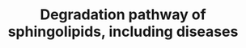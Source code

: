 ---
annotations:
- id: DOID:4
  type: Disease Ontology
  value: disease
- id: DOID:0070112
  parent: genetic disease
  type: Disease Ontology
  value: Niemann-Pick disease type B
- id: DOID:3322
  parent: genetic disease
  type: Disease Ontology
  value: GM1 gangliosidosis
- id: DOID:0070111
  parent: genetic disease
  type: Disease Ontology
  value: Niemann-Pick disease type A
- id: PW:0000733
  parent: classic metabolic pathway
  type: Pathway Ontology
  value: glycosphingolipid metabolic pathway
- id: PW:0000013
  parent: disease pathway
  type: Pathway Ontology
  value: disease pathway
- id: DOID:3323
  parent: genetic disease
  type: Disease Ontology
  value: Sandhoff disease
- id: PW:0000735
  parent: classic metabolic pathway
  type: Pathway Ontology
  value: altered sphingolipid metabolic pathway
- id: PW:0000162
  parent: classic metabolic pathway
  type: Pathway Ontology
  value: sphingolipid biosynthetic pathway
- id: DOID:10581
  parent: genetic disease
  type: Disease Ontology
  value: metachromatic leukodystrophy
- id: DOID:14504
  parent: genetic disease
  type: Disease Ontology
  value: Niemann-Pick disease
- id: DOID:0050464
  parent: genetic disease
  type: Disease Ontology
  value: Farber lipogranulomatosis
- id: PW:0000197
  parent: classic metabolic pathway
  type: Pathway Ontology
  value: sphingolipid metabolic pathway
- id: DOID:14499
  parent: genetic disease
  type: Disease Ontology
  value: Fabry disease
- id: DOID:1926
  parent: genetic disease
  type: Disease Ontology
  value: Gaucher's disease
- id: DOID:3321
  parent: genetic disease
  type: Disease Ontology
  value: GM2 gangliosidosis
- id: DOID:10587
  parent: genetic disease
  type: Disease Ontology
  value: Krabbe disease
- id: DOID:3320
  parent: genetic disease
  type: Disease Ontology
  value: Tay-Sachs disease
- id: PW:0000163
  parent: classic metabolic pathway
  type: Pathway Ontology
  value: sphingolipid degradation pathway
- id: PW:0001062
  parent: classic metabolic pathway
  type: Pathway Ontology
  value: lacto-series glycosphingolipid metabolic pathway
- id: DOID:2368
  parent: genetic disease
  type: Disease Ontology
  value: gangliosidosis
- id: DOID:4795
  parent: genetic disease
  type: Disease Ontology
  value: GM2 gangliosidosis, AB variant
authors:
- DeSl
- Andra
- Egonw
- AdoBioInfo
- IreneHemel
- Khanspers
- Finterly
- Fehrhart
- Eweitz
- Mkutmon
citedin: ''
communities:
- IEM
- ONTOX
- RareDiseases
description: Test pathway to include dieases in pathways, in order to deduce biomarkers.
last-edited: 2025-06-06
ndex: 64075170-8b69-11eb-9e72-0ac135e8bacf
organisms:
- Homo sapiens
redirect_from:
- /index.php/Pathway:WP4153
- /instance/WP4153
- /instance/WP4153_r139362
revision: r139362
schema-jsonld:
- '@context': https://schema.org/
  '@id': https://wikipathways.github.io/pathways/WP4153.html
  '@type': Dataset
  creator:
    '@type': Organization
    name: WikiPathways
  description: Test pathway to include dieases in pathways, in order to deduce biomarkers.
  keywords:
  - Acid ceramidase
  - Acrylsulfatase A
  - Alpha-galactosidase A
  - 'Beta-hexosaminidase A, B:'
  - Ceramide
  - Digalactosylceramide
  - Digalactosylceramide alpha
  - Digalactosylceramide beta
  - GA1
  - GA2
  - GLB1
  - GM1
  - 'GM1-beta-galactosidase (GLB):'
  - 'GM1-beta-galactosidease (GLB):'
  - GM2
  - GM2-activator
  - 'GM2A '
  - GM3
  - GalCer-beta-galactosidase
  - Globoside
  - Globoside example 1
  - Globoside example 2
  - Glucosylceramide
  - Glucosylceramide-beta-glucosidase
  - HEXA
  - HEXB
  - LIPA
  - NPC1
  - NPC2
  - PSAP
  - SCARB2
  - Sap-A
  - Sap-B
  - Sap-C
  - Sialidase
  - Sialidase 1
  - Sialidase 2
  - Sialidase 3
  - Sialidase 4
  - Sphingomyelin
  - Sphingomyelinase
  - Sphingosine
  - Sulfatide
  - galactosyl-ceramide
  - globotriaosylceramide
  - lactosylceramide
  license: CC0
  name: Degradation pathway of sphingolipids, including diseases
seo: CreativeWork
title: Degradation pathway of sphingolipids, including diseases
wpid: WP4153
---